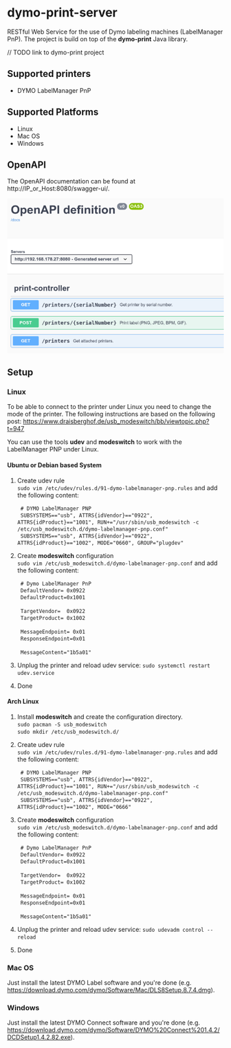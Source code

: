 # dymo-print-server
RESTful Web Service for the use of Dymo labeling machines (LabelManager PnP).
The project is build on top of the __dymo-print__ Java library.

// TODO link to dymo-print project


## Supported printers
- DYMO LabelManager PnP

## Supported Platforms
- Linux
- Mac OS
- Windows

## OpenAPI
The OpenAPI documentation can be found at http://IP_or_Host:8080/swagger-ui/.

![Swagger UI](swagger_ui.png)

## Setup

### Linux
To be able to connect to the printer under Linux you need to change the mode of the printer. 
The following instructions are based on the following post: https://www.draisberghof.de/usb_modeswitch/bb/viewtopic.php?t=947

You can use the tools __udev__ and __modeswitch__ to work with the LabelManager PNP under Linux.
#### Ubuntu or Debian based System
1. Create udev rule  
   `sudo vim /etc/udev/rules.d/91-dymo-labelmanager-pnp.rules` and add the following content:
  
        # DYMO LabelManager PNP
        SUBSYSTEMS=="usb", ATTRS{idVendor}=="0922", ATTRS{idProduct}=="1001", RUN+="/usr/sbin/usb_modeswitch -c /etc/usb_modeswitch.d/dymo-labelmanager-pnp.conf"
        SUBSYSTEMS=="usb", ATTRS{idVendor}=="0922", ATTRS{idProduct}=="1002", MODE="0660", GROUP="plugdev"
2. Create __modeswitch__ configuration  
   `sudo vim /etc/usb_modeswitch.d/dymo-labelmanager-pnp.conf` and add the following content:
  
        # Dymo LabelManager PnP
        DefaultVendor= 0x0922
        DefaultProduct=0x1001
        
        TargetVendor=  0x0922
        TargetProduct= 0x1002
        
        MessageEndpoint= 0x01
        ResponseEndpoint=0x01
        
        MessageContent="1b5a01"
3. Unplug the printer and reload udev service: `sudo systemctl restart udev.service`
4. Done
#### Arch Linux
1. Install __modeswitch__ and create the configuration directory.  
  `sudo pacman -S usb_modeswitch`  
  `sudo mkdir /etc/usb_modeswitch.d/`
2. Create udev rule  
  `sudo vim /etc/udev/rules.d/91-dymo-labelmanager-pnp.rules` and add the following content:  
  
        # DYMO LabelManager PNP
        SUBSYSTEMS=="usb", ATTRS{idVendor}=="0922", ATTRS{idProduct}=="1001", RUN+="/usr/sbin/usb_modeswitch -c /etc/usb_modeswitch.d/dymo-labelmanager-pnp.conf"
        SUBSYSTEMS=="usb", ATTRS{idVendor}=="0922", ATTRS{idProduct}=="1002", MODE="0666"
3. Create __modeswitch__ configuration  
  `sudo vim /etc/usb_modeswitch.d/dymo-labelmanager-pnp.conf` and add the following content:
  
        # Dymo LabelManager PnP
        DefaultVendor= 0x0922
        DefaultProduct=0x1001
        
        TargetVendor=  0x0922
        TargetProduct= 0x1002
        
        MessageEndpoint= 0x01
        ResponseEndpoint=0x01
        
        MessageContent="1b5a01"
4. Unplug the printer and reload udev service: `sudo udevadm control --reload`
5. Done

### Mac OS

Just install the latest DYMO Label software and you're done 
(e.g. https://download.dymo.com/dymo/Software/Mac/DLS8Setup.8.7.4.dmg).

### Windows

Just install the latest DYMO Connect software and you're done (e.g. https://download.dymo.com/dymo/Software/DYMO%20Connect%201.4.2/DCDSetup1.4.2.82.exe).
